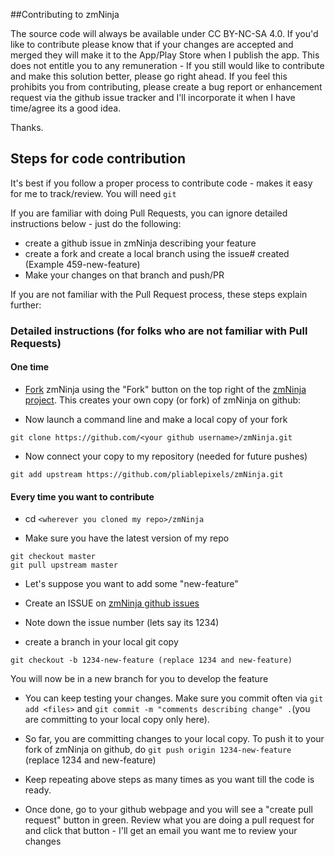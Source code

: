 ##Contributing to zmNinja

The source code will always be available under CC BY-NC-SA 4.0. If you'd like to contribute please know that if your changes are accepted and merged they will make it to the App/Play Store when I publish the app. This does not entitle you to any remuneration - If you still would like to contribute and make this solution better, please go right ahead. If you feel this prohibits you from contributing, please create a bug report or enhancement request via the github issue tracker and I'll incorporate it when I have time/agree its a good idea.

Thanks.


## Steps for code contribution

It's best if you follow a proper process to contribute code - makes it easy for me to track/review. You will need `git` 

If you are familiar with doing Pull Requests, you can ignore detailed instructions below - just do the following:
* create a github issue in zmNinja describing your feature
* create a fork and create a local branch using the issue# created (Example 459-new-feature)
* Make your changes on that branch and push/PR

If you are not familiar with the Pull Request process, these steps explain further:

### Detailed instructions (for folks who are not familiar with Pull Requests)
#### One time 
* [Fork](https://guides.github.com/activities/forking/) zmNinja using the "Fork" button on the top right of the [zmNinja project](https://github.com/pliablepixels/zmNinja). This creates your own copy (or fork) of zmNinja on github:

* Now launch a command line and make a local copy of your fork
```
git clone https://github.com/<your github username>/zmNinja.git
```

* Now connect your copy to my repository (needed for future pushes)
```
git add upstream https://github.com/pliablepixels/zmNinja.git
```


#### Every time you want to contribute
* cd `<wherever you cloned my repo>/zmNinja`

* Make sure you have the latest version of my repo

```
git checkout master
git pull upstream master
```

* Let's suppose you want to add some "new-feature"

* Create an ISSUE on [zmNinja github issues](https://github.com/pliablepixels/zmNinja/issues)

* Note down the issue number (lets say its 1234)

* create a branch in your local git copy
```
git checkout -b 1234-new-feature (replace 1234 and new-feature)
```

You will now be in a new branch for you to develop the feature

* You can keep testing your changes. Make sure you commit often via `git add <files>` and `git commit -m "comments describing change" .`(you are committing to your local copy only here). 

* So far, you are committing changes to your local copy. To push it to your fork of zmNinja on github, do `git push origin 1234-new-feature` (replace 1234 and new-feature)

* Keep repeating above steps as many times as you want till the code is ready.	

* Once done, go to your github webpage and you will see a "create pull request" button in green. Review what you are doing a pull request for and click that button - I'll get an email you want me to review your changes





